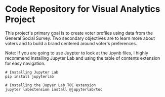 # Code Repository for Visual Analytics Project

This project's primary goal is to create voter profiles using data from the General Social Survey. Two secondary objectives are to learn more about voters and to build a brand centered around voter's preferences.

Note: If you are going to use Juypter to look at the .ipynb files, I highly recommend installing Jupyter Lab and using the table of contents extension for easy navigation.

```
# Installing Jupyter Lab
pip install jupyterlab

# Installing the Jupyer Lab TOC extension
jupyter labextension install @jupyterlab/toc
```
